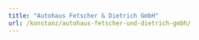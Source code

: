 ```yaml
---
title: "Autohaus Fetscher & Dietrich GmbH"
url: /konstanz/autohaus-fetscher-und-dietrich-gmbh/
---
```

